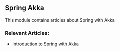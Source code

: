 ## Spring Akka

This module contains articles about Spring with Akka

### Relevant Articles:
- [Introduction to Spring with Akka](http://www.baeldung.com/akka-with-spring)
